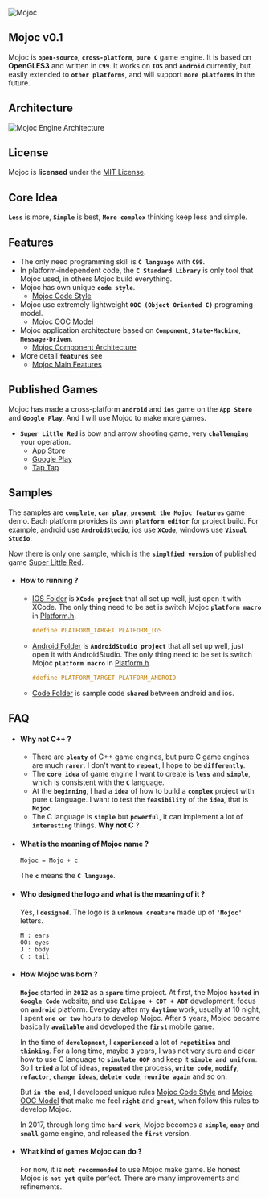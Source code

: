 ![Mojoc](https://github.com/scottcgi/Mojoc/raw/master/Docs/Pic/Logo.png "Pure C game engine")

## Mojoc v0.1

Mojoc is **`open-source`**, **`cross-platform`**, **`pure C`** game engine. It is based on **OpenGLES3** and written in **`C99`**. It works on **`IOS`** and **`Android`** currently, but easily extended to **`other platforms`**, and will support **`more platforms`** in the future.

## Architecture
![Mojoc Engine Architecture](https://github.com/scottcgi/Mojoc/raw/master/Docs/Pic/Architecture.png "Mojoc Engine Architecture")

## License
Mojoc is **licensed** under the [MIT License](https://github.com/scottcgi/Mojoc/blob/master/LICENSE "Mojoc Under MIT License").

## Core Idea
**`Less`** is more, **`Simple`** is best, **`More complex`** thinking keep less and simple.

## Features

* The only need programming skill is **`C language`** with **`C99`**.
* In platform-independent code, the **`C Standard Library`** is only tool that Mojoc used, in others Mojoc build everything.
* Mojoc has own unique **`code style`**. 
    * [Mojoc Code Style](https://github.com/scottcgi/Mojoc/wiki/Code-Style)
* Mojoc use extremely lightweight **`OOC (Object Oriented C)`** programing model. 
    * [Mojoc OOC Model](https://github.com/scottcgi/Mojoc/wiki/OOC-(Object-Oriented-C))
* Mojoc application architecture based on **`Component`**, **`State-Machine`**, **`Message-Driven`**. 
    * [Mojoc Component Architecture](https://github.com/scottcgi/Mojoc/wiki/Component-Architecture)
* More detail **`features`** see 
    * [Mojoc Main Features](https://github.com/scottcgi/Mojoc/wiki/Main-Features)
    
## Published Games
Mojoc has made a cross-platform **`android`** and **`ios`** game on the **`App Store`** and **`Google Play`**. And I will use Mojoc to make more games.
* **`Super Little Red`** is bow and arrow shooting game, very **`challenging`** your operation.
    * [App Store](https://itunes.apple.com/us/app/id1242353775)
    * [Google Play](https://play.google.com/store/apps/details?id=com.SuperLittleRed)
    * [Tap Tap](https://www.taptap.com/app/45524)

## Samples
The samples are **`complete`**, **`can play`**, **`present the Mojoc features`** game demo. Each platform provides its own **`platform editor`** for project build. For example, android use **`AndroidStudio`**, ios use **`XCode`**, windows use **`Visual Studio`**.

Now there is only one sample, which is the **`simplfied version`** of published game [Super Little Red](https://github.com/scottcgi/Mojoc/tree/master/Samples/SuperLittleRed).

* #### How to running ?

    * [IOS Folder](https://github.com/scottcgi/Mojoc/tree/master/Samples/SuperLittleRed/IOS) is **`XCode project`** that all set up well, just open it with XCode. The only thing need to be set is switch Mojoc **`platform macro`** in [Platform.h](https://github.com/scottcgi/Mojoc/blob/master/Engine/Toolkit/Platform/Platform.h).
      ```c
      #define PLATFORM_TARGET PLATFORM_IOS
      ```
  
    * [Android Folder](https://github.com/scottcgi/Mojoc/tree/master/Samples/SuperLittleRed/Android) is **`AndroidStudio project`** that all set up well, just open it with AndroidStudio. The only thing need to be set is switch Mojoc **`platform macro`** in [Platform.h](https://github.com/scottcgi/Mojoc/blob/master/Engine/Toolkit/Platform/Platform.h).
      ```c
      #define PLATFORM_TARGET PLATFORM_ANDROID
      ```

    * [Code Folder](https://github.com/scottcgi/Mojoc/tree/master/Samples/SuperLittleRed/Code) is sample code **`shared`** between android and ios.


## FAQ

* #### Why not C++ ?
    * There are **`plenty`** of C++ game engines, but pure C game engines are much **`rarer`**. I don't want to **`repeat`**, I hope to be **`differently`**.
    * The **`core idea`** of game engine I want to create is **`less`** and **`simple`**, which is consistent with the **`C`** language.
    * At the **`beginning`**, I had a **`idea`** of how to build a **`complex`** project with pure **`C`** language. I want to test the **`feasibility`** of the **`idea`**, that is **`Mojoc`**.
    * The C language is **`simple`** but **`powerful`**, it can implement a lot of **`interesting`** things. **Why not C** ?
    
* #### What is the meaning of Mojoc name ? 
  ```
  Mojoc = Mojo + c
  ```
  The **`c`** means the **`C language`**.
    
 * #### Who designed the logo and what is the meaning of it ?
   Yes, I **`designed`**. The logo is a **`unknown creature`** made up of **`'Mojoc'`** letters.
   ```
   M : ears  
   OO: eyes  
   J : body  
   C : tail
   ```
* #### How Mojoc was born ?

  **`Mojoc`** started in **`2012`** as a **`spare`** time project. At first, the Mojoc **`hosted`** in **`Google Code`** website, and use **`Eclipse + CDT + ADT`** development, focus on **`android`** platform. Everyday after my **`daytime`** work, usually at 10 night, I spent **`one or two`** hours to develop Mojoc. After **`5`** years, Mojoc became basically **`available`** and developed the **`first`** mobile game.
    
  In the time of **`development`**, I **`experienced`** a lot of **`repetition`** and **`thinking`**. For a long time, maybe **`3`** years, I was not very sure and clear how to use C language to **`simulate OOP`** and keep it **`simple and uniform`**. So I **`tried`** a lot of ideas, **`repeated`** the process, **`write code`**, **`modify`**, **`refactor`**, **`change ideas`**, **`delete code`**, **`rewrite again`** and so on.
  
  But **`in the end`**, I developed unique rules [Mojoc Code Style](https://github.com/scottcgi/Mojoc/wiki/Code-Style) and [Mojoc OOC Model](https://github.com/scottcgi/Mojoc/wiki/OOC-(Object-Oriented-C)) that make me feel **`right`** and **`great`**, when follow this rules to develop Mojoc.

  In 2017, through long time **`hard work`**, Mojoc becomes a **`simple`**, **`easy`** and **`small`** game engine, and released the **`first`** version.

* #### What kind of games Mojoc can do ?
   For now, it is **`not recommended`** to use Mojoc make game. Be honest Mojoc is **`not yet`** quite perfect. There are many improvements and refinements.

